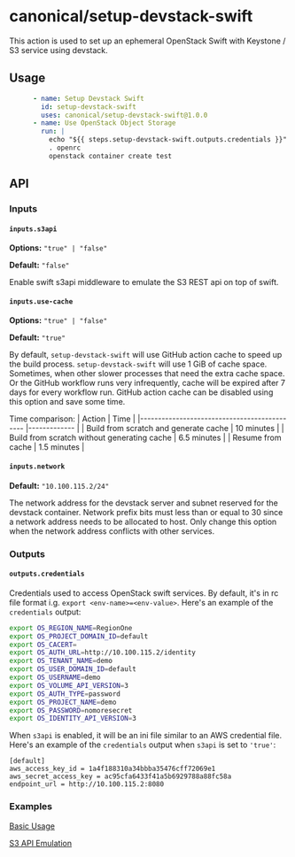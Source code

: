 # canonical/setup-devstack-swift

This action is used to set up an ephemeral OpenStack Swift with Keystone / S3 service using devstack.

## Usage

```yaml
      - name: Setup Devstack Swift
        id: setup-devstack-swift
        uses: canonical/setup-devstack-swift@1.0.0
      - name: Use OpenStack Object Storage
        run: |
          echo "${{ steps.setup-devstack-swift.outputs.credentials }}" > openrc
          . openrc
          openstack container create test
```

## API

### Inputs

#### `inputs.s3api`

**Options:** `"true" | "false"`

**Default:** `"false"`

Enable swift s3api middleware to emulate the S3 REST api on top of swift. 

#### `inputs.use-cache`

**Options:** `"true" | "false"`

**Default:** `"true"`

By default, `setup-devstack-swift` will use GitHub action cache to speed up the build process.
`setup-devstack-swift` will use 1 GiB of cache space.
Sometimes, when other slower processes that need the extra cache space.
Or the GitHub workflow runs very infrequently, 
cache will be expired after 7 days for every workflow run.
GitHub action cache can be disabled using this option and save some time.

Time comparison:
| Action                                      	| Time        	|
|---------------------------------------------	|-------------	|
| Build from scratch and generate cache       	| 10 minutes  	|
| Build from scratch without generating cache 	| 6.5 minutes 	|
| Resume from cache                           	| 1.5 minutes 	|

#### `inputs.network`

**Default:** `"10.100.115.2/24"`

The network address for the devstack server and subnet reserved for the devstack container. 
Network prefix bits must less than or equal to 30
since a network address needs to be allocated to host.
Only change this option when the network address conflicts with other services.

### Outputs

#### `outputs.credentials`

Credentials used to access OpenStack swift services. 
By default, it's in rc file format i.g. `export <env-name>=<env-value>`.
Here's an example of the `credentials` output:

```bash
export OS_REGION_NAME=RegionOne
export OS_PROJECT_DOMAIN_ID=default
export OS_CACERT=
export OS_AUTH_URL=http://10.100.115.2/identity
export OS_TENANT_NAME=demo
export OS_USER_DOMAIN_ID=default
export OS_USERNAME=demo
export OS_VOLUME_API_VERSION=3
export OS_AUTH_TYPE=password
export OS_PROJECT_NAME=demo
export OS_PASSWORD=nomoresecret
export OS_IDENTITY_API_VERSION=3
```

When `s3api` is enabled, it will be an ini file similar to an AWS credential file.
Here's an example of the `credentials` output when `s3api` is set to `'true'`:

```
[default]
aws_access_key_id = 1a4f188310a34bbba35476cff72069e1
aws_secret_access_key = ac95cfa6433f41a5b6929788a88fc58a
endpoint_url = http://10.100.115.2:8080
``` 

### Examples

[Basic Usage](.github/workflows/test.yaml)

[S3 API Emulation](.github/workflows/test-s3api.yaml)